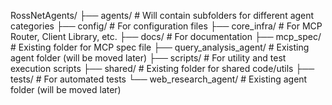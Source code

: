 RossNetAgents/
├── agents/                 # Will contain subfolders for different agent categories
├── config/                 # For configuration files
├── core_infra/             # For MCP Router, Client Library, etc.
├── docs/                   # For documentation
├── mcp_spec/               # Existing folder for MCP spec file
├── query_analysis_agent/   # Existing agent folder (will be moved later)
├── scripts/                # For utility and test execution scripts
├── shared/                 # Existing folder for shared code/utils
├── tests/                  # For automated tests
└── web_research_agent/     # Existing agent folder (will be moved later)